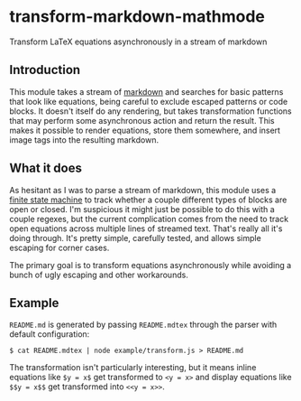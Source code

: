 # transform-markdown-mathmode

Transform LaTeX equations asynchronously in a stream of markdown

## Introduction

This module takes a stream of [markdown](http://daringfireball.net/projects/markdown/syntax) and searches for basic patterns that look like equations, being careful to exclude escaped patterns or code blocks. It doesn't itself do any rendering, but takes transformation functions that may perform some asynchronous action and return the result. This makes it possible to render equations, store them somewhere, and insert image tags into the resulting markdown.

## What it does

As hesitant as I was to parse a stream of markdown, this module uses a [finite state machine](https://en.wikipedia.org/wiki/Finite-state_machine) to track whether a couple different types of blocks are open or closed. I'm suspicious it might just be possible to do this with a couple regexes, but the current complication comes from the need to track open equations across multiple lines of streamed text. That's really all it's doing through. It's pretty simple, carefully tested, and allows simple escaping for corner cases.

The primary goal is to transform equations asynchronously while avoiding a bunch of ugly escaping and other workarounds.

## Example

`README.md` is generated by passing `README.mdtex` through the parser with default configuration:

```
$ cat README.mdtex | node example/transform.js > README.md
```

The transformation isn't particularly interesting, but it means inline equations like `$y = x$` get transformed to `<y = x>` and display equations like `$$y = x$$` get transformed into `<<y = x>>`.
